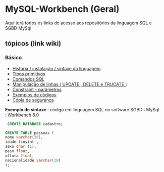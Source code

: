 # MySQL-Workbench (Geral)
 <p> Aqui terá todos os links de acesso aos repositórios da linguagem SQL  e SGBD MySql</p>
 
<!---
<strong> Os significados dos logotipos :</strong>
|Descrição | Logotipo   |
|:--: |:--:|
| Projeto em desenvolvimento    |  🛑  |
| Meus projetos Favoritos | :heart: |
| Código Fonte - local do repositório | ☕|
--->


## tópicos (link wiki)  
### Básico

* [ História / instalação / sintaxe da linguagem   ](https://github.com/LeandroPereira2603/MySQL-Workbench/wiki/Hist%C3%B3ria-----intala%C3%A7%C3%A3o----sintaxe-da-linguagem)
* [Tipos primitivos](https://github.com/LeandroPereira2603/MySQL-Workbench/wiki/Tipos-priimitivos)
* [ Comandos SQL ](https://github.com/LeandroPereira2603/MySQL-Workbench/wiki/SQL-%E2%80%90-comandos)
* [ Manipulação de linhas ( UPDATE , DELETE e TRUCATE )](https://github.com/LeandroPereira2603/MySQL-Workbench/wiki/Manipulando-linhas-(UPDATE-,-DELETE-E-TRUCATE-))
* [Constraint - parâmetros](https://github.com/LeandroPereira2603/MySQL-Workbench/wiki/CONSTRAINT)
* [Exemplos de códigos ](https://github.com/LeandroPereira2603/MySQL-Workbench/wiki/C%C3%B3digos-exemplos)
* [Cópia de segurança](https://github.com/LeandroPereira2603/MySQL-Workbench/wiki/Copia-de-Seguran%C3%A7a)


**Exemplo de sintaxe** : código em linguagem SQL no software SGBD : MySql : Workbench 8.0 
```sql
 CREATE DATABASE cadastro;
```
 ```sql
CREATE TABLE pessoas (
nome varchar(30),
idade tinyint ,
sexo char (1),
peso float,
altura float,
nacionalidade varchar(20)
);

 ```



